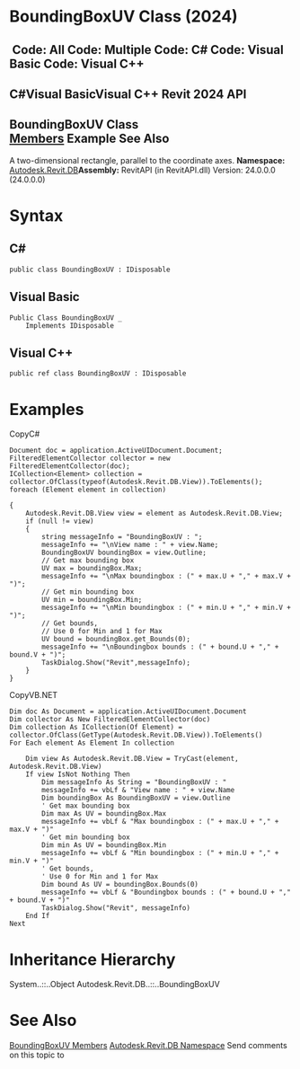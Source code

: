 # BoundingBoxUV Class (2024)

﻿
 Code: All Code: Multiple Code: C# Code: Visual Basic Code: Visual C++   
---  
C#Visual BasicVisual C++
Revit 2024 API  
---  
BoundingBoxUV Class  
[Members](19519a63-d89e-c7d3-466b-712bee7be9b6.md "BoundingBoxUV Members") Example See Also  
---  
A two-dimensional rectangle, parallel to the coordinate axes.
**Namespace:** [Autodesk.Revit.DB](87546ba7-461b-c646-cbb1-2cb8f5bff8b2.md "Autodesk.Revit.DB Namespace")**Assembly:** RevitAPI (in RevitAPI.dll) Version: 24.0.0.0 (24.0.0.0)
# Syntax
C#  
---  
```text
public class BoundingBoxUV : IDisposable
```
  
Visual Basic  
---  
```text
Public Class BoundingBoxUV _
	Implements IDisposable
```
  
Visual C++  
---  
```text
public ref class BoundingBoxUV : IDisposable
```
  
# Examples
CopyC#
```text
Document doc = application.ActiveUIDocument.Document;
FilteredElementCollector collector = new FilteredElementCollector(doc);
ICollection<Element> collection = collector.OfClass(typeof(Autodesk.Revit.DB.View)).ToElements();
foreach (Element element in collection)

{
    Autodesk.Revit.DB.View view = element as Autodesk.Revit.DB.View;
    if (null != view)
    {
        string messageInfo = "BoundingBoxUV : ";
        messageInfo += "\nView name : " + view.Name;
        BoundingBoxUV boundingBox = view.Outline;
        // Get max bounding box
        UV max = boundingBox.Max;
        messageInfo += "\nMax boundingbox : (" + max.U + "," + max.V + ")";
        // Get min bounding box
        UV min = boundingBox.Min;
        messageInfo += "\nMin boundingbox : (" + min.U + "," + min.V + ")";
        // Get bounds,
        // Use 0 for Min and 1 for Max
        UV bound = boundingBox.get_Bounds(0);
        messageInfo += "\nBoundingbox bounds : (" + bound.U + "," + bound.V + ")";
        TaskDialog.Show("Revit",messageInfo);
    }
}
```

CopyVB.NET
```text
Dim doc As Document = application.ActiveUIDocument.Document
Dim collector As New FilteredElementCollector(doc)
Dim collection As ICollection(Of Element) = collector.OfClass(GetType(Autodesk.Revit.DB.View)).ToElements()
For Each element As Element In collection

    Dim view As Autodesk.Revit.DB.View = TryCast(element, Autodesk.Revit.DB.View)
    If view IsNot Nothing Then
        Dim messageInfo As String = "BoundingBoxUV : "
        messageInfo += vbLf & "View name : " + view.Name
        Dim boundingBox As BoundingBoxUV = view.Outline
        ' Get max bounding box
        Dim max As UV = boundingBox.Max
        messageInfo += vbLf & "Max boundingbox : (" + max.U + "," + max.V + ")"
        ' Get min bounding box
        Dim min As UV = boundingBox.Min
        messageInfo += vbLf & "Min boundingbox : (" + min.U + "," + min.V + ")"
        ' Get bounds,
        ' Use 0 for Min and 1 for Max
        Dim bound As UV = boundingBox.Bounds(0)
        messageInfo += vbLf & "Boundingbox bounds : (" + bound.U + "," + bound.V + ")"
        TaskDialog.Show("Revit", messageInfo)
    End If
Next
```

# Inheritance Hierarchy
System..::..Object Autodesk.Revit.DB..::..BoundingBoxUV
# See Also
[BoundingBoxUV Members](19519a63-d89e-c7d3-466b-712bee7be9b6.md "BoundingBoxUV Members")
[Autodesk.Revit.DB Namespace](87546ba7-461b-c646-cbb1-2cb8f5bff8b2.md "Autodesk.Revit.DB Namespace")
Send comments on this topic to 